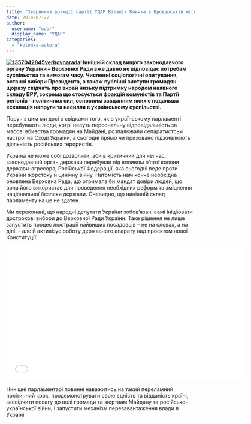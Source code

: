 ```yaml
---
title: "Звернення фракції партії УДАР Віталія Кличка в Броварській міській раді до голів фракцій українського парламенту"
date: 2014-07-22
author: 
  username: "udar"
  display_name: "УДАР"
categories: 
  - "kolonka-avtora"
---
```


**[![1357042845verhovnarada](https://mpz.brovary.org/wp-content/uploads/2014/07/1357042845verhovnarada.jpg)](https://mpz.brovary.org/wp-content/uploads/2014/07/1357042845verhovnarada.jpg)Нинішній склад вищого законодавчого органу України – Верховної Ради вже давно не відповідає потребам суспільства та вимогам часу. Численні соціологічні опитування, останні вибори Президента, а також публічні виступи громадян щоразу свідчать про вкрай низьку підтримку народом наявного складу ВРУ, зокрема що стосується фракцій комуністів та Партії регіонів – політичних сил, основним завданням яких є подальша ескалація напруги та насилля в українському суспільстві.**

Поруч з цим ми досі є свідками того, як в українському парламенті перебувають люди, котрі несуть персональну відповідальність за масові вбивства громадян на Майдані, розпалювали сепаратистські настрої на Сході України, а сьогодні прямо чи приховано підживлюють діяльність російських терористів.

Україна не може собі дозволити, аби в критичний для неї час, законодавчий орган держави перебував під впливом п’ятої колони держави-агресора, Російської Федерації, яка сьогодні веде проти України жорстоку й цинічну війну. Натомість нам конче необхідна оновлена Верховна Рада, що отримала би мандат довіри людей, що вона його використає для проведення необхідних реформ та зміцнення національної безпеки держави. Очевидно, що нинішній склад парламенту на це не здатен.

Ми переконані, що народні депутати України зобов’язані самі ініціювати дострокові вибори до Верховної Ради України. Таке рішення не лише запустить процес люстрації найвищих посадовців – не на словах, а на ділі! – але й активізує роботу державного апарату над проектом нової Конституції.

<iframe src="//www.youtube.com/embed/j8XjH4hvPbg" width="640" height="360" frameborder="0" allowfullscreen="allowfullscreen"></iframe>

Нинішні парламентарі повинні наважитись на такий переламний політичний крок, продемонструвати свою єдність та відданість країні, засвідчити повагу до волі громади та жертвам Майдану та російсько-української війни, і запустити механізм перезавантаження влади в Україні
